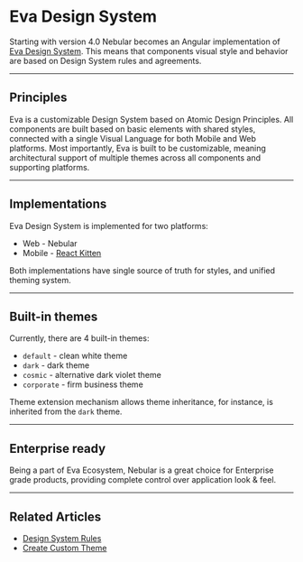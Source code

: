 # Eva Design System

Starting with version 4.0 Nebular becomes an Angular implementation of [Eva Design System](eva.design).
This means that components visual style and behavior are based on Design System rules and agreements.  
<hr>

## Principles

Eva is a customizable Design System based on Atomic Design Principles.
All components are built based on basic elements with shared styles, connected with a single Visual Language for both Mobile and Web platforms.
Most importantly, Eva is built to be customizable, meaning architectural support of multiple themes across all components and supporting platforms.  
<hr>

## Implementations

Eva Design System is implemented for two platforms:

- Web - Nebular
- Mobile - [React Kitten](https://github.com/akveo/react-native-ui-kitten/)

Both implementations have single source of truth for styles, and unified theming system.
<hr>

## Built-in themes

Currently, there are 4 built-in themes: 
- `default` - clean white theme
- `dark` - dark theme
- `cosmic` - alternative dark violet theme
- `corporate` - firm business theme

Theme extension mechanism allows theme inheritance,  for instance, is inherited from the `dark` theme.
<hr>

## Enterprise ready

Being a part of Eva Ecosystem, Nebular is a great choice for Enterprise grade products, providing complete control over application look & feel.  
<hr>

## Related Articles

- [Design System Rules](docs/design-system/eva-design-system-theme)
- [Create Custom Theme](docs/design-system/create-custom-theme)
